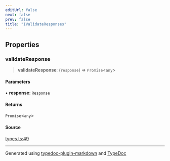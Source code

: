 ```yaml
---
editUrl: false
next: false
prev: false
title: "IValidateResponses"
---
```


## Properties

### validateResponse

> **validateResponse**: (`response`) => `Promise`\<`any`\>

#### Parameters

• **response**: `Response`

#### Returns

`Promise`\<`any`\>

#### Source

[types.ts:49](https://github.com/fostertheweb/spotify-web-sdk/blob/eb6b780/src/types.ts#L49)

***

Generated using [typedoc-plugin-markdown](https://www.npmjs.com/package/typedoc-plugin-markdown) and [TypeDoc](https://typedoc.org/)
